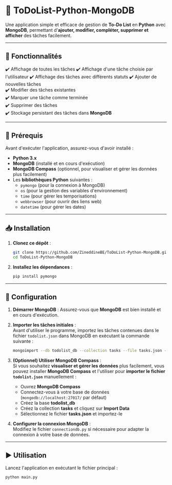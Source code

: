 # 📝 ToDoList-Python-MongoDB

Une application simple et efficace de gestion de **To-Do List** en **Python** avec **MongoDB**, permettant d'**ajouter, modifier, compléter, supprimer et afficher** des tâches facilement.

---

## 🚀 Fonctionnalités

✔️ Affichage de toutes les tâches
✔️ Affichage d'une tâche choisie par l'utilisateur
✔️ Affichage des tâches avec différents statuts
✔️ Ajouter de nouvelles tâches  
✔️ Modifier des tâches existantes  
✔️ Marquer une tâche comme terminée  
✔️ Supprimer des tâches   
✔️ Stockage persistant des tâches dans **MongoDB**  

---

## 📌 Prérequis

Avant d'exécuter l'application, assurez-vous d'avoir installé :

- **Python 3.x**  
- **MongoDB** (installé et en cours d'exécution)  
- **MongoDB Compass** (optionnel, pour visualiser et gérer les données plus facilement)  
- Les **bibliothèques Python** suivantes :
  - `pymongo` (pour la connexion à MongoDB)
  - `os` (pour la gestion des variables d'environnement)
  - `time` (pour gérer les temporisations)
  - `webbrowser` (pour ouvrir des liens web)
  - `datetime` (pour gérer les dates)

---

## 📥 Installation

1. **Clonez ce dépôt** :
    ```bash
    git clone https://github.com/ZineddineBE/ToDoList-Python-MongoDB.git
    cd ToDoList-Python-MongoDB
    ```

2. **Installez les dépendances** :
    ```bash
    pip install pymongo
    ```
---

## 🔧 Configuration

1. **Démarrer MongoDB** : Assurez-vous que **MongoDB** est bien installé et en cours d'exécution.  
2. **Importer les tâches initiales** :  
   Avant d'utiliser le programme, importez les tâches contenues dans le fichier `todolist.json` dans MongoDB en exécutant la commande suivante :

    ```bash
    mongoimport --db todolist_db --collection tasks --file tasks.json --jsonArray
    ```

3. **(Optionnel) Utiliser MongoDB Compass** :  
   Si vous souhaitez **visualiser et gérer les données** plus facilement, vous pouvez installer **MongoDB Compass** et l'utiliser pour **importer le fichier `todolist.json`** manuellement :
   - Ouvrez **MongoDB Compass**  
   - Connectez-vous à votre base de données (`mongodb://localhost:27017/` par défaut)  
   - Créez la base **todolist_db**  
   - Créez la collection **tasks** et cliquez sur **Import Data**  
   - Sélectionnez le fichier **tasks.json** et importez-le  

4. **Configurer la connexion MongoDB** :  
   Modifiez le fichier `connectiondb.py` si nécessaire pour adapter la connexion à votre base de données.

---

## ▶️ Utilisation

Lancez l'application en exécutant le fichier principal :

```bash
python main.py
```